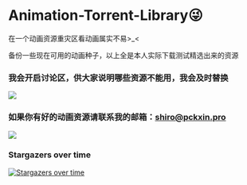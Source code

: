 # Animation-Torrent-Library😜
在一个动画资源重灾区看动画属实不易>_<

备份一些现在可用的动画种子，以上全是本人实际下载测试精选出来的资源

### 我会开启讨论区，供大家说明哪些资源不能用，我会及时替换

![](https://cdn.jsdelivr.net/gh/PCKxin/ID-0202@master/img/emoji/01.jpg)

### 如果你有好的动画资源请联系我的邮箱：shiro@pckxin.pro



![](https://cdn.jsdelivr.net/gh/PCKxin/ID-0202@master/img/emoji/02.jpg)



### Stargazers over time

 [![Stargazers over time](https://starchart.cc/PCKxin/Animation-Torrent-Library.svg)](https://starchart.cc/PCKxin/Animation-Torrent-Library) 
